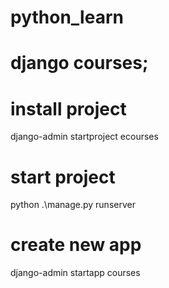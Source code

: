 # python_learn

# django courses;

# install project
 django-admin startproject ecourses

# start project
 python .\manage.py runserver  

# create new app
django-admin startapp courses